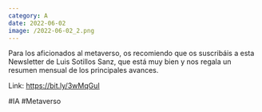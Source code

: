 ```yaml
--- 
category: A 
date: 2022-06-02 
image: /2022-06-02_2.png 
--- 
```


Para los aficionados al metaverso, os recomiendo que os suscribáis a esta Newsletter de Luis Sotillos Sanz, que está muy bien y nos regala un resumen mensual de los principales avances. 

Link: https://bit.ly/3wMqGuI

#IA #Metaverso